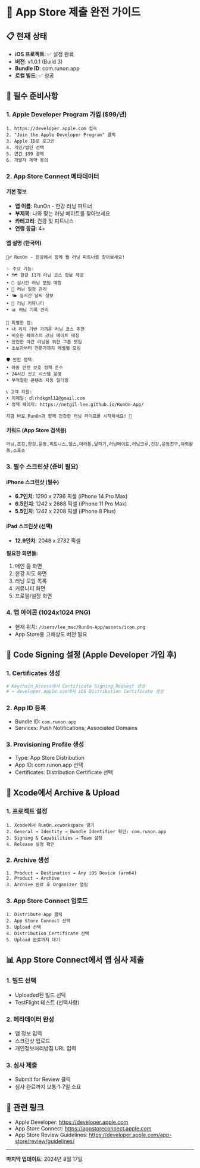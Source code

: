# 🍎 App Store 제출 완전 가이드

## 📋 현재 상태
- **iOS 프로젝트**: ✅ 설정 완료
- **버전**: v1.0.1 (Build 3)
- **Bundle ID**: com.runon.app
- **로컬 빌드**: ✅ 성공

## 🚨 필수 준비사항

### 1. Apple Developer Program 가입 ($99/년)
```
1. https://developer.apple.com 접속
2. "Join the Apple Developer Program" 클릭
3. Apple ID로 로그인
4. 개인/법인 선택
5. 연간 $99 결제
6. 개발자 계약 동의
```

### 2. App Store Connect 메타데이터

#### 기본 정보
- **앱 이름**: RunOn - 한강 러닝 파트너
- **부제목**: 나와 맞는 러닝 메이트를 찾아보세요
- **카테고리**: 건강 및 피트니스
- **연령 등급**: 4+

#### 앱 설명 (한국어)
```
🏃‍♂️ RunOn - 한강에서 함께 뛸 러닝 파트너를 찾아보세요!

✨ 주요 기능:
• 🗺️ 한강 11개 러닝 코스 정보 제공
• 👥 실시간 러닝 모임 매칭
• 📅 러닝 일정 관리
• 🌤️ 실시간 날씨 정보
• 💬 러닝 커뮤니티
• 📊 러닝 기록 관리

🎯 특별한 점:
• 내 위치 기반 가까운 러닝 코스 추천
• 비슷한 페이스의 러닝 메이트 매칭
• 안전한 야간 러닝을 위한 그룹 모임
• 초보자부터 전문가까지 레벨별 모임

🛡️ 안전 정책:
• 아동 안전 보호 정책 준수
• 24시간 신고 시스템 운영
• 부적절한 콘텐츠 자동 필터링

📞 고객 지원:
• 이메일: dlrhdkgml12@gmail.com
• 정책 페이지: https://netgil-lee.github.io/RunOn-App/

지금 바로 RunOn과 함께 건강한 러닝 라이프를 시작하세요! 🌟
```

#### 키워드 (App Store 검색용)
```
러닝,조깅,한강,운동,피트니스,헬스,마라톤,달리기,러닝메이트,러닝크루,건강,운동친구,야외활동,스포츠
```

### 3. 필수 스크린샷 (준비 필요)

#### iPhone 스크린샷 (필수)
- **6.7인치**: 1290 x 2796 픽셀 (iPhone 14 Pro Max)
- **6.5인치**: 1242 x 2688 픽셀 (iPhone 11 Pro Max)
- **5.5인치**: 1242 x 2208 픽셀 (iPhone 8 Plus)

#### iPad 스크린샷 (선택)
- **12.9인치**: 2048 x 2732 픽셀

**필요한 화면들:**
1. 메인 홈 화면
2. 한강 지도 화면
3. 러닝 모임 목록
4. 커뮤니티 화면
5. 프로필/설정 화면

### 4. 앱 아이콘 (1024x1024 PNG)
- 현재 위치: `/Users/lee_mac/RunOn-App/assets/icon.png`
- App Store용 고해상도 버전 필요

## 🔐 Code Signing 설정 (Apple Developer 가입 후)

### 1. Certificates 생성
```bash
# Keychain Access에서 Certificate Signing Request 생성
# → developer.apple.com에서 iOS Distribution Certificate 생성
```

### 2. App ID 등록
- Bundle ID: `com.runon.app`
- Services: Push Notifications, Associated Domains

### 3. Provisioning Profile 생성
- Type: App Store Distribution
- App ID: com.runon.app 선택
- Certificates: Distribution Certificate 선택

## 📱 Xcode에서 Archive & Upload

### 1. 프로젝트 설정
```
1. Xcode에서 RunOn.xcworkspace 열기
2. General → Identity → Bundle Identifier 확인: com.runon.app
3. Signing & Capabilities → Team 설정
4. Release 설정 확인
```

### 2. Archive 생성
```
1. Product → Destination → Any iOS Device (arm64)
2. Product → Archive
3. Archive 완료 후 Organizer 열림
```

### 3. App Store Connect 업로드
```
1. Distribute App 클릭
2. App Store Connect 선택
3. Upload 선택
4. Distribution Certificate 선택
5. Upload 완료까지 대기
```

## 📊 App Store Connect에서 앱 심사 제출

### 1. 빌드 선택
- Uploaded된 빌드 선택
- TestFlight 테스트 (선택사항)

### 2. 메타데이터 완성
- 앱 정보 입력
- 스크린샷 업로드
- 개인정보처리방침 URL 입력

### 3. 심사 제출
- Submit for Review 클릭
- 심사 완료까지 보통 1-7일 소요

## 🔗 관련 링크
- Apple Developer: https://developer.apple.com
- App Store Connect: https://appstoreconnect.apple.com
- App Store Review Guidelines: https://developer.apple.com/app-store/review/guidelines/

---

**마지막 업데이트**: 2024년 8월 17일
